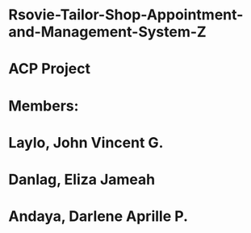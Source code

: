 # Rsovie-Tailor-Shop-Appointment-and-Management-System-Z

# ACP Project 

# Members: 
# Laylo, John Vincent G.
# Danlag, Eliza Jameah
# Andaya, Darlene Aprille P.
